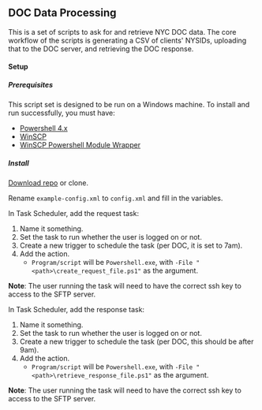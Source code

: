 ## DOC Data Processing

This is a set of scripts to ask for and retrieve NYC DOC data. The core workflow of the scripts is generating a CSV of clients' NYSIDs, uploading that to the DOC server, and retrieving the DOC response.

#### Setup

##### Prerequisites

This script set is designed to be run on a Windows machine. To install and run successfully, you must have:

* [Powershell 4.x](https://www.microsoft.com/en-us/download/details.aspx?id=40855)
* [WinSCP](https://winscp.net/eng/index.php)
* [WinSCP Powershell Module Wrapper](https://www.powershellgallery.com/packages/WinSCP/5.15.1.0)

##### Install

[Download repo](https://github.com/rcackerman/doc-data/archive/master.zip) or clone.

Rename `example-config.xml` to `config.xml` and fill in the variables.

In Task Scheduler, add the request task:

1. Name it something.
2. Set the task to run whether the user is logged on or not.
3. Create a new trigger to schedule the task (per DOC, it is set to 7am).
4. Add the action.
	* `Program/script` will be `Powershell.exe`, with `-File "<path>\create_request_file.ps1"` as the argument.

**Note**: The user running the task will need to have the correct ssh key to access to the SFTP server.

In Task Scheduler, add the response task:

1. Name it something.
2. Set the task to run whether the user is logged on or not.
3. Create a new trigger to schedule the task (per DOC, this should be after 9am).
4. Add the action.
	* `Program/script` will be `Powershell.exe`, with `-File "<path>\retrieve_response_file.ps1"` as the argument.
	
**Note**: The user running the task will need to have the correct ssh key to access to the SFTP server.
